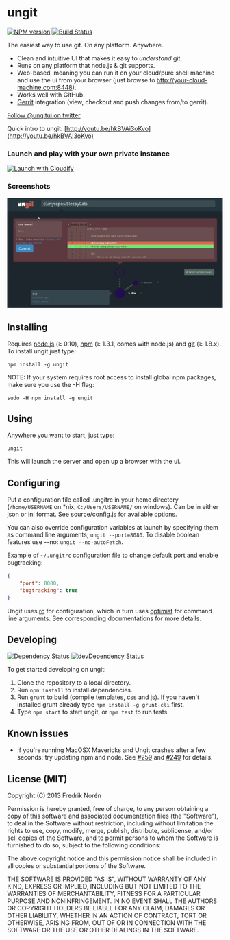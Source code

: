 ungit
======
[![NPM version](https://badge.fury.io/js/ungit.png)](http://badge.fury.io/js/ungit)
[![Build Status](https://travis-ci.org/FredrikNoren/ungit.png)](https://travis-ci.org/FredrikNoren/ungit)

The easiest way to use git. On any platform. Anywhere.

 * Clean and intuitive UI that makes it easy to _understand_ git.
 * Runs on any platform that node.js & git supports.
 * Web-based, meaning you can run it on your cloud/pure shell machine and use the ui from your browser (just browse to http://your-cloud-machine.com:8448).
 * Works well with GitHub.
 * [Gerrit](https://code.google.com/p/gerrit/) integration (view, checkout and push changes from/to gerrit).

[Follow @ungitui on twitter](https://twitter.com/ungitui)

Quick intro to ungit: [http://youtu.be/hkBVAi3oKvo](http://youtu.be/hkBVAi3oKvo)

### Launch and play with your own private instance
[![Launch with Cloudify](http://rantav.github.io/cloudify-widget-pages/img/gh-button.png)](http://rantav.github.io/cloudify-widget-pages/ungit.html)

### Screenshots

[![Screenshot](/screenshot.png)](http://youtu.be/hkBVAi3oKvo)

Installing
----------
Requires [node.js](http://nodejs.org) (≥ 0.10), [npm](https://npmjs.org/) (≥ 1.3.1, comes with node.js) and [git](http://git-scm.com/) (≥ 1.8.x). To install ungit just type:

	npm install -g ungit

NOTE: If your system requires root access to install global npm packages, make sure you use the -H flag:

	sudo -H npm install -g ungit

Using
-----
Anywhere you want to start, just type:

	ungit

This will launch the server and open up a browser with the ui.

Configuring
---------
Put a configuration file called .ungitrc in your home directory (`/home/USERNAME` on *nix, `C:/Users/USERNAME/` on windows). Can be in either json or ini format. See source/config.js for available options.

You can also override configuration variables at launch by specifying them as command line arguments; `ungit --port=8080`. To disable boolean features use --no: `ungit --no-autoFetch`.

Example of `~/.ungitrc` configuration file to change default port and enable bugtracking:

```json
{
	"port": 8080,
	"bugtracking": true
}
```

Ungit uses [rc](https://github.com/dominictarr/rc) for configuration, which in turn uses [optimist](https://github.com/substack/node-optimist) for command line arguments. See corresponding documentations for more details.

Developing
----------

[![Dependency Status](https://david-dm.org/FredrikNoren/ungit.png)](https://david-dm.org/FredrikNoren/ungit)
[![devDependency Status](https://david-dm.org/FredrikNoren/ungit/dev-status.png)](https://david-dm.org/FredrikNoren/ungit#info=devDependencies)

To get started developing on ungit:

 1. Clone the repository to a local directory.
 2. Run `npm install` to install dependencies.
 3. Run `grunt` to build (compile templates, css and js). If you haven't installed grunt already type `npm install -g grunt-cli` first.
 4. Type `npm start` to start ungit, or `npm test` to run tests.

Known issues
------------

* If you're running MacOSX Mavericks and Ungit crashes after a few seconds; try updating npm and node. See [#259](https://github.com/FredrikNoren/ungit/issues/259) and [#249](https://github.com/FredrikNoren/ungit/issues/249) for details.

License (MIT)
-------------

Copyright (C) 2013 Fredrik Norén

Permission is hereby granted, free of charge, to any person obtaining a copy of this software and associated documentation files (the "Software"), to deal in the Software without restriction, including without limitation the rights to use, copy, modify, merge, publish, distribute, sublicense, and/or sell copies of the Software, and to permit persons to whom the Software is furnished to do so, subject to the following conditions:

The above copyright notice and this permission notice shall be included in all copies or substantial portions of the Software.

THE SOFTWARE IS PROVIDED "AS IS", WITHOUT WARRANTY OF ANY KIND, EXPRESS OR IMPLIED, INCLUDING BUT NOT LIMITED TO THE WARRANTIES OF MERCHANTABILITY, FITNESS FOR A PARTICULAR PURPOSE AND NONINFRINGEMENT. IN NO EVENT SHALL THE AUTHORS OR COPYRIGHT HOLDERS BE LIABLE FOR ANY CLAIM, DAMAGES OR OTHER LIABILITY, WHETHER IN AN ACTION OF CONTRACT, TORT OR OTHERWISE, ARISING FROM, OUT OF OR IN CONNECTION WITH THE SOFTWARE OR THE USE OR OTHER DEALINGS IN THE SOFTWARE.
